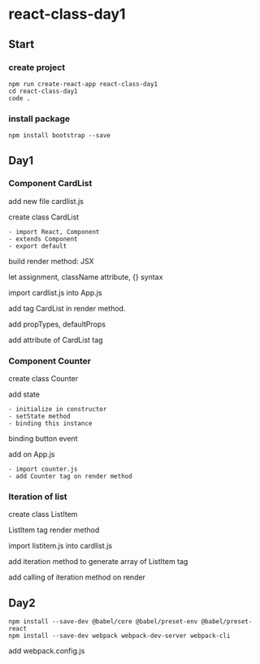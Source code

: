 # react-class-day1

## Start

### create project

```
npm run create-react-app react-class-day1
cd react-class-day1
code .
```

### install package

```
npm install bootstrap --save
```

## Day1

### Component CardList

add new file cardlist.js

create class CardList

    - import React, Component
    - extends Component
    - export default

build render method: JSX

let assignment, className attribute, {} syntax

import cardlist.js into App.js

add tag CardList in render method.

add propTypes, defaultProps

add attribute of CardList tag

### Component Counter

create class Counter

add state

    - initialize in constructor 
    - setState method
    - binding this instance

binding button event

add on App.js

    - import counter.js
    - add Counter tag on render method
    
### Iteration of list

create class ListItem

ListItem tag render method

import listitem.js into cardlist.js

add iteration method to generate array of ListItem tag

add calling of iteration method on render 

## Day2

```
npm install --save-dev @babel/core @babel/preset-env @babel/preset-react
npm install --save-dev webpack webpack-dev-server webpack-cli
```

add webpack.config.js

